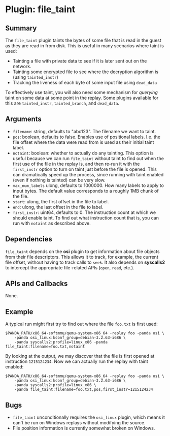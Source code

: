 Plugin: file_taint
===========

Summary
-------

The `file_taint` plugin taints the bytes of some file that is read in the guest as they are read in from disk. This is useful in many scenarios where taint is used:

* Tainting a file with private data to see if it is later sent out on the network.
* Tainting some encrypted file to see where the decryption algorithm is (using `tainted_instr`)
* Tracking the liveness of each byte of some input file using `dead_data`

To effectively use taint, you will also need some mechanism for *querying* taint on some data at some point in the replay. Some plugins available for this are `tainted_instr`, `tainted_branch`, and `dead_data`.

Arguments
---------

* `filename`: string, defaults to "abc123". The filename we want to taint.
* `pos`: boolean, defaults to false. Enables use of positional labels. I.e. the file offset where the data were read from is used as their initial taint label.
* `notaint`: boolean: whether to actually do any tainting. This option is useful because we can run `file_taint` without taint to find out when the first use of the file in the replay is, and then re-run it with the `first_instr` option to turn on taint just before the file is opened. This can dramatically speed up the process, since running with taint enabled (even if nothing is tainted) can be very slow.
* `max_num_labels` ulong, defaults to 1000000. How many labels to apply to input bytes. The default value corresponds to a roughly 1MB chunk of the file.
* `start`: ulong, the first offset in the file to label.
* `end`: ulong, the last offset in the file to label.
* `first_instr`: uint64, defaults to 0. The instruction count at which we should enable taint. To find out what instruction count that is, you can run with `notaint` as described above.

Dependencies
------------

`file_taint` depends on the **osi** plugin to get information about file objects from their file descriptors. This allows it to track, for example, the current file offset, without having to track calls to `seek`. It also depends on **syscalls2** to intercept the appropriate file-related APIs (`open`, `read`, etc.).

APIs and Callbacks
------------------

None.

Example
-------

A typical run might first try to find out where the file `foo.txt` is first used:

    $PANDA_PATH/x86_64-softmmu/qemu-system-x86_64 -replay foo -panda osi \
        -panda osi_linux:kconf_group=debian-3.2.63-i686 \
        -panda syscalls2:profile=linux_x86 -panda file_taint:filename=foo.txt,notaint

By looking at the output, we may discover that the file is first opened at instruction `1215124234`. Now we can actually run the replay with taint enabled:

    $PANDA_PATH/x86_64-softmmu/qemu-system-x86_64 -replay foo -panda osi \
        -panda osi_linux:kconf_group=debian-3.2.63-i686 \
        -panda syscalls2:profile=linux_x86 \
        -panda file_taint:filename=foo.txt,pos,first_instr=1215124234

Bugs
----

* `file_taint` unconditionally requires the `osi_linux` plugin, which means it can't be run on Windows replays without modifying the source.
* File position information is currently somewhat broken on Windows.
